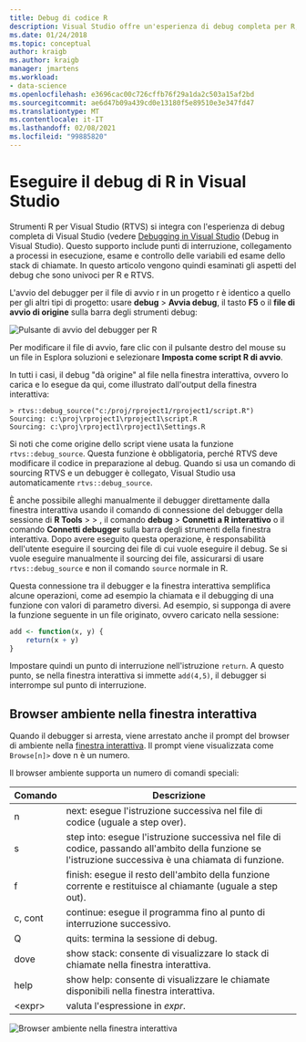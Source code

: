 ```yaml
---
title: Debug di codice R
description: Visual Studio offre un'esperienza di debug completa per R, inclusi punti di interruzione, collegamenti, stack di chiamate e ispezione delle variabili.
ms.date: 01/24/2018
ms.topic: conceptual
author: kraigb
ms.author: kraigb
manager: jmartens
ms.workload:
- data-science
ms.openlocfilehash: e3696cac00c726cffb76f29a1da2c503a15af2bd
ms.sourcegitcommit: ae6d47b09a439cd0e13180f5e89510e3e347fd47
ms.translationtype: MT
ms.contentlocale: it-IT
ms.lasthandoff: 02/08/2021
ms.locfileid: "99885820"
---
```

# <a name="debug-r-in-visual-studio"></a>Eseguire il debug di R in Visual Studio

Strumenti R per Visual Studio (RTVS) si integra con l'esperienza di debug completa di Visual Studio (vedere [Debugging in Visual Studio](../debugger/debugger-feature-tour.md) (Debug in Visual Studio). Questo supporto include punti di interruzione, collegamento a processi in esecuzione, esame e controllo delle variabili ed esame dello stack di chiamate. In questo articolo vengono quindi esaminati gli aspetti del debug che sono univoci per R e RTVS.

L'avvio del debugger per il file di avvio r in un progetto r è identico a quello per gli altri tipi di progetto: usare **debug**  >  **Avvia debug**, il tasto **F5** o il **file di avvio di origine** sulla barra degli strumenti debug:

![Pulsante di avvio del debugger per R](media/debugger-start-button.png)

Per modificare il file di avvio, fare clic con il pulsante destro del mouse su un file in Esplora soluzioni e selezionare **Imposta come script R di avvio**.

In tutti i casi, il debug "dà origine" al file nella finestra interattiva, ovvero lo carica e lo esegue da qui, come illustrato dall'output della finestra interattiva:

```output
> rtvs::debug_source("c:/proj/rproject1/rproject1/script.R")
Sourcing: c:\proj\rproject1\rproject1\script.R
Sourcing: c:\proj\rproject1\rproject1\Settings.R
```

Si noti che come origine dello script viene usata la funzione `rtvs::debug_source`. Questa funzione è obbligatoria, perché RTVS deve modificare il codice in preparazione al debug. Quando si usa un comando di sourcing RTVS e un debugger è collegato, Visual Studio usa automaticamente `rtvs::debug_source`.

È anche possibile alleghi manualmente il debugger direttamente dalla finestra interattiva usando il comando di connessione del debugger della sessione di **R Tools**  >    >   , il comando **debug**  >  **Connetti a R interattivo** o il comando **Connetti debugger** sulla barra degli strumenti della finestra interattiva. Dopo avere eseguito questa operazione, è responsabilità dell'utente eseguire il sourcing dei file di cui vuole eseguire il debug. Se si vuole eseguire manualmente il sourcing dei file, assicurarsi di usare `rtvs::debug_source` e non il comando `source` normale in R.

Questa connessione tra il debugger e la finestra interattiva semplifica alcune operazioni, come ad esempio la chiamata e il debugging di una funzione con valori di parametro diversi. Ad esempio, si supponga di avere la funzione seguente in un file originato, ovvero caricato nella sessione:

```R
add <- function(x, y) {
    return(x + y)
}
```

Impostare quindi un punto di interruzione nell'istruzione `return`. A questo punto, se nella finestra interattiva si immette `add(4,5)`, il debugger si interrompe sul punto di interruzione.

## <a name="environment-browser-in-the-interactive-window"></a>Browser ambiente nella finestra interattiva

Quando il debugger si arresta, viene arrestato anche il prompt del browser di ambiente nella [finestra interattiva](interactive-repl-for-r-in-visual-studio.md). Il prompt viene visualizzata come `Browse[n]>` dove n è un numero.

Il browser ambiente supporta un numero di comandi speciali:

| Comando | Descrizione |
| --- | --- |
| n | next: esegue l'istruzione successiva nel file di codice (uguale a step over). |
| s | step into: esegue l'istruzione successiva nel file di codice, passando all'ambito della funzione se l'istruzione successiva è una chiamata di funzione. |
| f | finish: esegue il resto dell'ambito della funzione corrente e restituisce al chiamante (uguale a step out). |
| c, cont | continue: esegue il programma fino al punto di interruzione successivo. |
| Q | quits: termina la sessione di debug. |
| dove | show stack: consente di visualizzare lo stack di chiamate nella finestra interattiva. |
| help | show help: consente di visualizzare le chiamate disponibili nella finestra interattiva. |
| &lt;expr&gt; | valuta l'espressione in *expr*. |

![Browser ambiente nella finestra interattiva](media/debugger-environment-browser.png)
